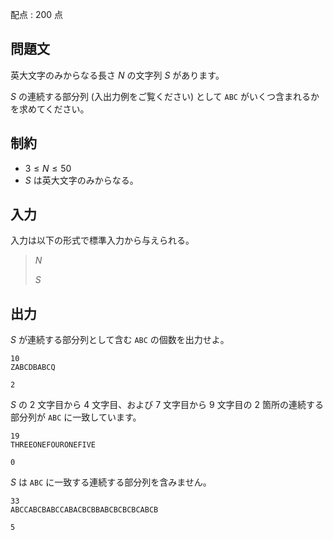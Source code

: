 配点 : $200$ 点

## 問題文

英大文字のみからなる長さ $N$ の文字列 $S$ があります。

$S$ の連続する部分列 (入出力例をご覧ください) として `ABC` がいくつ含まれるかを求めてください。

## 制約

- $3 \leq N \leq 50$
- $S$ は英大文字のみからなる。

## 入力

入力は以下の形式で標準入力から与えられる。

> $N$
> 
> $S$

## 出力

$S$ が連続する部分列として含む `ABC` の個数を出力せよ。

```input1
10
ZABCDBABCQ
```

```output1
2
```

$S$ の $2$ 文字目から $4$ 文字目、および $7$ 文字目から $9$ 文字目の $2$ 箇所の連続する部分列が `ABC` に一致しています。

```input2
19
THREEONEFOURONEFIVE
```

```output2
0
```

$S$ は `ABC` に一致する連続する部分列を含みません。

```input3
33
ABCCABCBABCCABACBCBBABCBCBCBCABCB
```

```output3
5
```